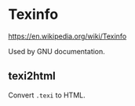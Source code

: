 # Texinfo

<https://en.wikipedia.org/wiki/Texinfo>

Used by GNU documentation.

## texi2html

Convert `.texi` to HTML.
